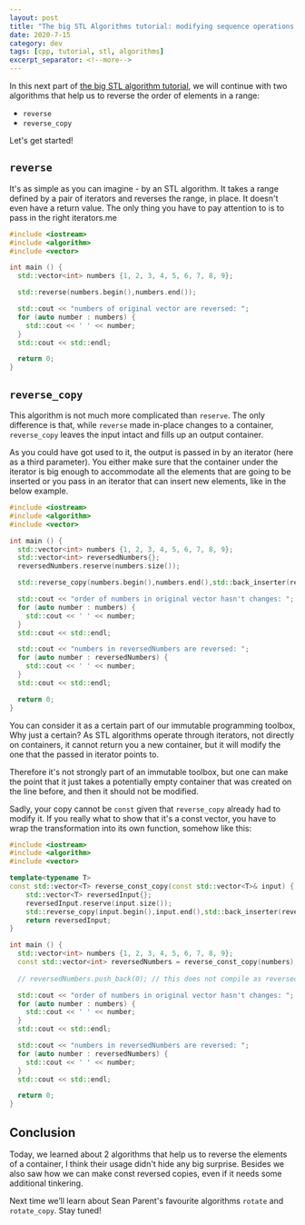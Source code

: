 ```yaml
---
layout: post
title: "The big STL Algorithms tutorial: modifying sequence operations - turn things around"
date: 2020-7-15
category: dev
tags: [cpp, tutorial, stl, algorithms]
excerpt_separator: <!--more-->
---
```

In this next part of [the big STL algorithm tutorial](http://sandordargo.com/blog/2019/01/30/stl-algos-intro), we will continue with two algorithms that help us to reverse the order of elements in a range:
<!--more-->

* `reverse`
* `reverse_copy`

Let's get started!

## `reverse`

It's as simple as you can imagine - by an STL algorithm. It takes a range defined by a pair of iterators and reverses the range, in place. It doesn't even have a return value. The only thing you have to pay attention to is to pass in the right iterators.me

```cpp
#include <iostream>
#include <algorithm>
#include <vector>

int main () {
  std::vector<int> numbers {1, 2, 3, 4, 5, 6, 7, 8, 9};

  std::reverse(numbers.begin(),numbers.end());

  std::cout << "numbers of original vector are reversed: ";
  for (auto number : numbers) {
    std::cout << ' ' << number;
  }
  std::cout << std::endl;

  return 0;
}
```

## `reverse_copy`

This algorithm is not much more complicated than `reserve`. The only difference is that, while `reverse` made in-place changes to a container, `reverse_copy` leaves the input intact and fills up an output container.


As you could have got used to it, the output is passed in by an iterator (here as a third parameter). You either make sure that the container under the iterator is big enough to accommodate all the elements that are going to be inserted or you pass in an iterator that can insert new elements, like in the below example.

```cpp
#include <iostream>
#include <algorithm>
#include <vector>

int main () {
  std::vector<int> numbers {1, 2, 3, 4, 5, 6, 7, 8, 9};
  std::vector<int> reversedNumbers{};
  reversedNumbers.reserve(numbers.size());

  std::reverse_copy(numbers.begin(),numbers.end(),std::back_inserter(reversedNumbers));

  std::cout << "order of numbers in original vector hasn't changes: ";
  for (auto number : numbers) {
    std::cout << ' ' << number;
  }
  std::cout << std::endl;

  std::cout << "numbers in reversedNumbers are reversed: ";
  for (auto number : reversedNumbers) {
    std::cout << ' ' << number;
  }
  std::cout << std::endl;

  return 0;
}
```

You can consider it as a certain part of our immutable programming toolbox, Why just a certain? As STL algorithms operate through iterators, not directly on containers, it cannot return you a new container, but it will modify the one that the passed in iterator points to.

Therefore it's not strongly part of an immutable toolbox, but one can make the point that it just takes a potentially empty container that was created on the line before, and then it should not be modified.

Sadly, your copy cannot be `const` given that `reverse_copy` already had to modify it. If you really what to show that it's a const vector, you have to wrap the transformation into its own function, somehow like this:

```cpp
#include <iostream>
#include <algorithm>
#include <vector>

template<typename T>
const std::vector<T> reverse_const_copy(const std::vector<T>& input) {
    std::vector<T> reversedInput{};
    reversedInput.reserve(input.size());
    std::reverse_copy(input.begin(),input.end(),std::back_inserter(reversedInput));
    return reversedInput;
}

int main () {
  std::vector<int> numbers {1, 2, 3, 4, 5, 6, 7, 8, 9};
  const std::vector<int> reversedNumbers = reverse_const_copy(numbers);
  
  // reversedNumbers.push_back(0); // this does not compile as reversedNumbers is const

  std::cout << "order of numbers in original vector hasn't changes: ";
  for (auto number : numbers) {
    std::cout << ' ' << number;
  }
  std::cout << std::endl;

  std::cout << "numbers in reversedNumbers are reversed: ";
  for (auto number : reversedNumbers) {
    std::cout << ' ' << number;
  }
  std::cout << std::endl;

  return 0;
}
```

## Conclusion

Today, we learned about 2 algorithms that help us to reverse the elements of a container, I think their usage didn't hide any big surprise. Besides we also saw how we can make const reversed copies, even if it needs some additional tinkering.

Next time we’ll learn about Sean Parent's favourite algorithms `rotate` and `rotate_copy`. Stay tuned!



